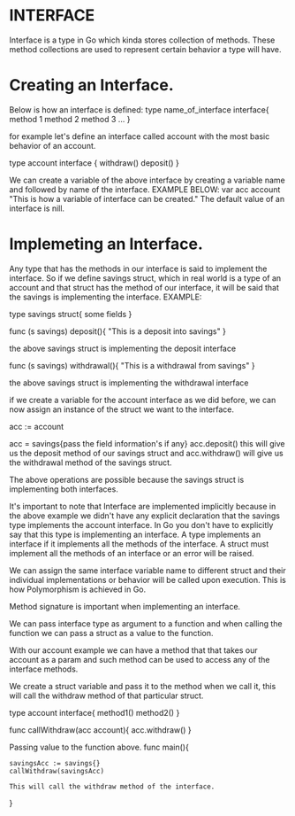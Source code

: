 # INTERFACE

Interface is a type in Go which kinda stores collection of methods. These method collections are used to represent certain behavior a type will have.

# Creating an Interface.

Below is how an interface is defined:
type name_of_interface interface{
    method 1
    method 2
    method 3
    ...
}

for example let's define an interface called account with the most basic behavior of an account.

type account interface {
    withdraw()
    deposit()
}

We can create a variable of the above interface by creating a variable name and followed by name of the interface. EXAMPLE BELOW:
var acc account "This is how a variable of interface can be created." The default value of an interface is nill.

# Implemeting an Interface.

Any type that has the methods in our interface is said to implement the interface. So if we define savings struct, which in real world is a type of an account and that struct has the method of our interface, it will be said that the savings is implementing the interface. EXAMPLE:

type savings struct{
    some fields
}

func (s savings) deposit(){
    "This is a deposit into savings"
}

the above savings struct is implementing the deposit interface

func (s savings) withdrawal(){
    "This is a withdrawal from savings"
}

the above savings struct is implementing the withdrawal interface

if we create a variable for the account interface as we did before, we can now assign an instance of the struct we want to the interface.

acc := account

acc = savings{pass the field information's if any}
 acc.deposit() this will give us the deposit method of our savings struct and acc.withdraw() will give us the withdrawal method of the savings struct.

The above operations are possible because the savings struct is implementing both interfaces.

It's important to note that Interface are implemented implicitly because in the above example we didn't have any explicit declaration that the savings type implements the account interface.
In Go you don't have to explicitly say that this type is implementing an interface. A type implements an interface if it implements all the methods of the interface.
A struct must implement all the methods of an interface or an error will be raised.

We can assign the same interface variable name to different struct and their individual implementations or behavior will be called upon execution. This is how Polymorphism is achieved in Go.

Method signature is important when implementing an interface.

We can pass interface type as argument to a function and when calling the function we can pass a struct as a value to the function.

With our account example we can have a method that that takes our account as a param and such method can be used to access any of the interface methods.

We create a struct variable and pass it to the method when we call it, this will call the withdraw method of that particular struct.

type account interface{
    method1()
    method2()
}

func callWithdraw(acc account){
    acc.withdraw()
}

Passing value to the function above.
func main(){

    savingsAcc := savings{}
    callWithdraw(savingsAcc)

    This will call the withdraw method of the interface.
}
